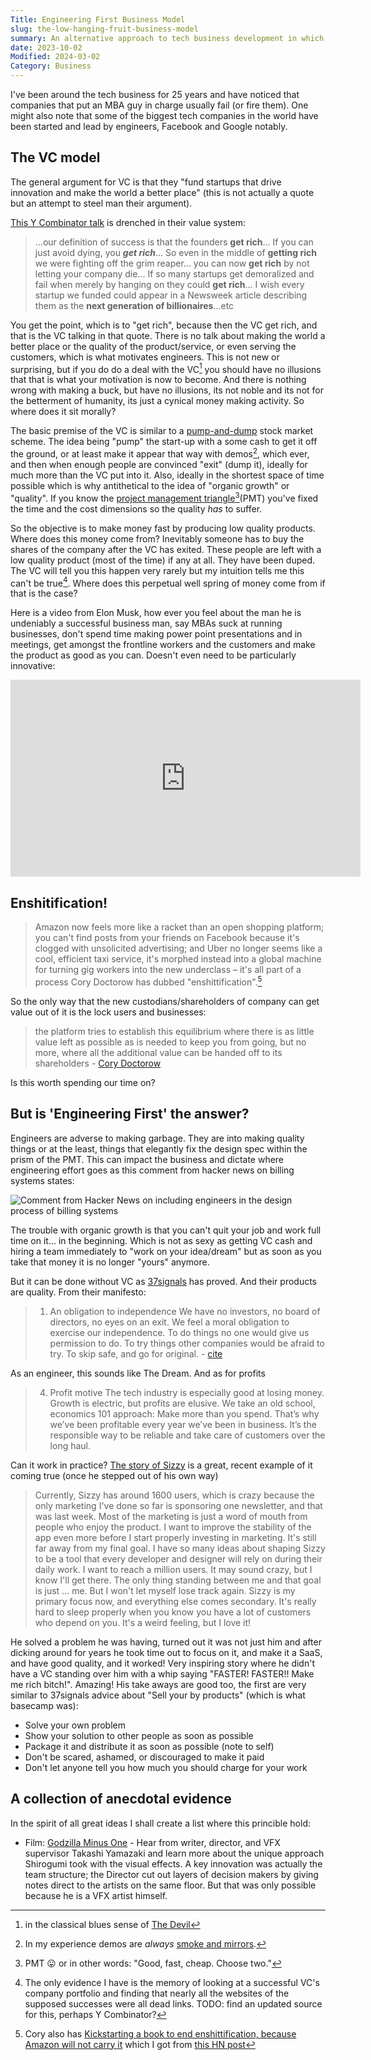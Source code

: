 ```yaml
---
Title: Engineering First Business Model
slug: the-low-hanging-fruit-business-model
summary: An alternative approach to tech business development in which all product decisions are made by the developers not Product Managers with the aim of keeping engineering effort minimal.
date: 2023-10-02
Modified: 2024-03-02
Category: Business
---
```


I've been around the tech business for 25 years and have noticed that companies that put an MBA guy in charge usually fail (or fire them). One might also note that some of the biggest tech companies in the world have been started and lead by engineers, Facebook and Google notably.


## The VC model

The general argument for VC is that they "fund startups that drive innovation and make the world a better place" (this is not actually a quote but an attempt to steel man their argument).

[This Y Combinator talk](http://www.paulgraham.com/die.html) is drenched in their value system:

> ...our definition of success is that the founders **get rich**... If you can just avoid dying, you ***get rich***... So even in the middle of **getting rich** we were fighting off the grim reaper... you can now **get rich** by not letting your company die... If so many startups get demoralized and fail when merely by hanging on they could **get rich**... I wish every startup we funded could appear in a Newsweek article describing them as the **next generation of billionaires**...etc

You get the point, which is to "get rich", because then the VC get rich, and that is the VC talking in that quote. There is no talk about making the world a better place or the quality of the product/service, or even serving the customers, which is what motivates engineers. This is not new or surprising, but if you do do a deal with the VC[^the_devil] you should have no illusions that that is what your motivation is now to become. And there is nothing wrong with making a buck, but have no illusions, its not noble and its not for the betterment of humanity, its just a cynical money making activity. So where does it sit morally?

[^the_devil]: in the classical blues sense of [The Devil](https://en.wikipedia.org/wiki/Deal_with_the_Devil)

The basic premise of the VC is similar to a [pump-and-dump](https://en.wikipedia.org/wiki/Pump_and_dump) stock market scheme. The idea being "pump" the start-up with a some cash to get it off the ground, or at least make it appear that way with demos[^demos], which ever, and then when enough people are convinced "exit" (dump it), ideally for much more than the VC put into it. Also, ideally in the shortest space of time possible which is why antithetical to the idea of "organic growth" or "quality". If you know the [project management triangle](https://en.wikipedia.org/wiki/Project_management_triangle)[^pmt](PMT) you've fixed the time and the cost dimensions so the quality _has_ to suffer.

[^demos]: In my experience demos are _always_ [smoke and mirrors](https://en.wikipedia.org/wiki/Smoke_and_mirrors).
[^pmt]: PMT 😛 or in other words: "Good, fast, cheap. Choose two."

So the objective is to make money fast by producing low quality products. Where does this money come from? Inevitably someone has to buy the shares of the company after the VC has exited. These people are left with a low quality product (most of the time) if any at all. They have been duped. The VC will tell you this happen very rarely but my intuition tells me this can't be true[^evidence]. Where does this perpetual well spring of money come from if that is the case?

[^evidence]: The only evidence I have is the memory of looking at a successful VC's company portfolio and finding that nearly all the websites of the supposed successes were all dead links. TODO: find an updated source for this, perhaps Y Combinator?

Here is a video from Elon Musk, how ever you feel about the man he is undeniably a successful business man, say MBAs suck at running businesses, don't spend time making power point presentations and in meetings, get amongst the frontline workers and the customers and make the product as good as you can. Doesn't even need to be particularly innovative:

<iframe width="560" height="315" src="https://www.youtube.com/embed/Y6P8qdanszw?si=QZ0lfWeYUDjnP243" title="'Too many MBAs ruining companies' Elon Musk explains" frameborder="0" allow="accelerometer; autoplay; clipboard-write; encrypted-media; gyroscope; picture-in-picture; web-share" allowfullscreen></iframe>

## Enshitification!

> Amazon now feels more like a racket than an open shopping platform; you can't find posts from your friends on Facebook because it's clogged with unsolicited advertising; and Uber no longer seems like a cool, efficient taxi service, it's morphed instead into a global machine for turning gig workers into the new underclass – it's all part of a process Cory Doctorow has dubbed "enshittification".[^podcast]
[^podcast]: Cory also has [Kickstarting a book to end enshittification, because Amazon will not carry it](https://pluralistic.net/2023/07/31/seize-the-means-of-computation/#the-internet-con) which I got from [this HN post](https://pluralistic.net/2023/07/31/seize-the-means-of-computation/#the-internet-con)

So the only way that the new custodians/shareholders of company can get value out of it is the lock users and businesses:

> the platform tries to establish this equilibrium where there is as little value left as possible as is needed to keep you from going, but no more, where all the additional value can be handed off to its shareholders - [Cory Doctorow](https://pca.st/yr3hd7f9)

Is this worth spending our time on?

## But is 'Engineering First' the answer?

Engineers are adverse to making garbage. They are into making quality things or at the least, things that elegantly fix the design spec within the prism of the PMT. This can impact the business and dictate where engineering effort goes as this comment from hacker news on billing systems states:

![Comment from Hacker News on including engineers in the design process of billing systems]({static}/images/hacker_news_comment-01.png)

The trouble with organic growth is that you can't quit your job and work full time on it... in the beginning. Which is not as sexy as getting VC cash and hiring a team immediately to "work on your idea/dream" but as soon as you take that money it is no longer "yours" anymore.

But it can be done without VC as [37signals](https://37signals.com/) has proved. And their products are quality. From their manifesto:

> 01. An obligation to independence
> We have no investors, no board of directors, no eyes on an exit. We feel a moral obligation to exercise our independence. To do things no one would give us permission to do. To try things other companies would be afraid to try. To skip safe, and go for original. - [cite](https://37signals.com/01/)

As an engineer, this sounds like The Dream. And as for profits

> 04. Profit motive
> The tech industry is especially good at losing money. Growth is electric, but profits are elusive. We take an old school, economics 101 approach: Make more than you spend. That’s why we’ve been profitable every year we’ve been in business. It’s the responsible way to be reliable and take care of customers over the long haul.

Can it work in practice? [The story of Sizzy](https://www.kitze.io/posts/github-stars-wont-pay-your-rent) is a great, recent example of it coming true (once he stepped out of his own way)

> Currently, Sizzy has around 1600 users, which is crazy because the only marketing I've done so far is sponsoring one newsletter, and that was last week. Most of the marketing is just a word of mouth from people who enjoy the product. I want to improve the stability of the app even more before I start properly investing in marketing. It's still far away from my final goal. I have so many ideas about shaping Sizzy to be a tool that every developer and designer will rely on during their daily work. I want to reach a million users. It may sound crazy, but I know I'll get there. The only thing standing between me and that goal is just … me. But I won't let myself lose track again. Sizzy is my primary focus now, and everything else comes secondary. It's really hard to sleep properly when you know you have a lot of customers who depend on you. It's a weird feeling, but I love it!

He solved a problem he was having, turned out it was not just him and after dicking around for years he took time out to focus on it, and make it a SaaS, and have good quality, and it worked! Very inspiring story where he didn't have a VC standing over him with a whip saying "FASTER! FASTER!! Make me rich bitch!". Amazing! His take aways are good too, the first are very similar to 37signals advice about "Sell your by products" (which is what basecamp was):

- Solve your own problem
- Show your solution to other people as soon as possible
- Package it and distribute it as soon as possible (note to self)
- Don't be scared, ashamed, or discouraged to make it paid
- Don't let anyone tell you how much you should charge for your work

## A collection of anecdotal evidence

In the spirit of all great ideas I shall create a list where this princible hold:

- Film: [Godzilla Minus One](https://www.youtube.com/watch?v=T4pi1F25sxg) - Hear from writer, director, and VFX supervisor Takashi Yamazaki and learn more about the unique approach Shirogumi took with the visual effects. A key innovation was actually the team structure; the Director cut out layers of decision makers by giving notes direct to the artists on the same floor. But that was only possible because he is a VFX artist himself.